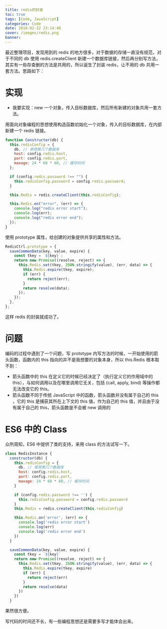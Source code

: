 ```yaml
---
title: redis的封装
toc: true
tags: [Code, JavaScript]
categories: Code
date: 2018-02-22 23:14:40
cover: /images/redis.png
banner:
---
```


最近整理项目，发现用到的 redis 的地方很多，对于数据的存储一直没有规范，对于不同的 db 使用 redis.createClient 新建一个数据库链接，然后再分别写方法，其实有一些存查删的方法是共用的，所以诞生了封装 redis，让不用的 db 共用一套方法。思路如下：

<!--more-->

# 实现

- 我要实现：new 一个对象，传入目标数据库，然后所有新建的对象共用一套方法。

用面向对象编程的思想使用构造函数初始化一个对象，传入的目标数据库，在内部新建一个 redis 链接。

```js
function Constructor(db) {
  this.redisConfig = {
    db, // 使用第几个数据库
    host: config.redis.host,
    port: config.redis.port,
    maxage: 24 * 60 * 60, // 缓存时间
  };

  if (config.redis.password !== "") {
    this.redisConfig.password = config.redis.password;
  }

  this.Redis = redis.createClient(this.redisConfig);

  this.Redis.on("error", (err) => {
    console.log("redis error start");
    console.log(err);
    console.log("redis error end");
  });
}
```

使用 prototype 属性，给创建的对象提供共享的属性和方法。

```js
RedisCtrl.prototype = {
  saveCommonData(key, value, expire) {
    const tkey = `${key}`;
    return new Promise((resolve, reject) => {
      this.Redis.set(tkey, JSON.stringify(value), (err, data) => {
        this.Redis.expire(tkey, expire);
        if (err) {
          return reject(err);
        }
        return resolve(data);
      });
    });
  },
};
```

这样 redis 的封装就成功了。

# 问题

编码的过程中遇到了一个问题，写 prototype 内写方法的时候，一开始使用的箭头函数，函数内的 this 指向的并不是我想要的对象本身，所以 this.Redis 根本取不到：

- 箭头函数中的 this 在定义它的时候已经决定了（执行定义它的作用域中的 this），与如何调用以及在哪里调用它无关，包括 (call, apply, bind) 等操作都无法改变它的 this。
- 箭头函数不同于传统 JavaScript 中的函数，箭头函数并没有属于自己的 this ，它的 this 是捕获其所在上下文的 this 值，作为自己的 this 值，并且由于没有属于自己的 this，箭头函数是不会被 new 调用的

# ES6 中的 Class

众所周知，ES6 中提供了类的支持，来用 class 的方法试写一下。

```js
class RedisInstance {
  constructor(db) {
    this.redisConfig = {
      db, // 使用第几个数据库
      host: config.redis.host,
      port: config.redis.port,
      maxage: 24 * 60 * 60, // 缓存时间
    }

    if (config.redis.password !== '') {
      this.redisConfig.password = config.redis.password
    }
    this.Redis = redis.createClient(this.redisConfig)

    this.Redis.on('error', (err) => {
      console.log('redis error start')
      console.log(err)
      console.log('redis error end')
    })
  }

  saveCommonData(key, value, expire) {
    const tkey = `${key}`
    return new Promise((resolve, reject) => {
      this.Redis.set(tkey, JSON.stringify(value), (err, data) => {
        this.Redis.expire(tkey, expire)
        if (err) {
          return reject(err)
        }
        return resolve(data)
      })
    })
  }
```

果然很方便。

写代码的时间还不长，有一些编程思想还是需要多写才能体会出来。
